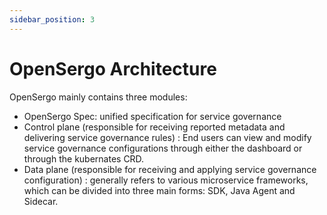```yaml
---
sidebar_position: 3
---
```


# OpenSergo Architecture

OpenSergo mainly contains three modules:

* OpenSergo Spec: unified specification for service governance
* Control plane (responsible for receiving reported metadata and delivering service governance rules) : End users can view and modify service governance configurations through either the dashboard or through the kubernates CRD.
* Data plane (responsible for receiving and applying service governance configuration) : generally refers to various microservice frameworks, which can be divided into three main forms: SDK, Java Agent and Sidecar.
